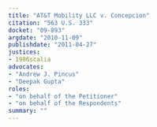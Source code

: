 ```yaml
---
title: "AT&T Mobility LLC v. Concepcion"
citation: "563 U.S. 333"
docket: "09-893"
argdate: "2010-11-09"
publishdate: "2011-04-27"
justices:
- 1986scalia
advocates:
- "Andrew J. Pincus"
- "Deepak Gupta"
roles:
- "on behalf of the Petitioner"
- "on behalf of the Respondents"
summary: ""
---
```


